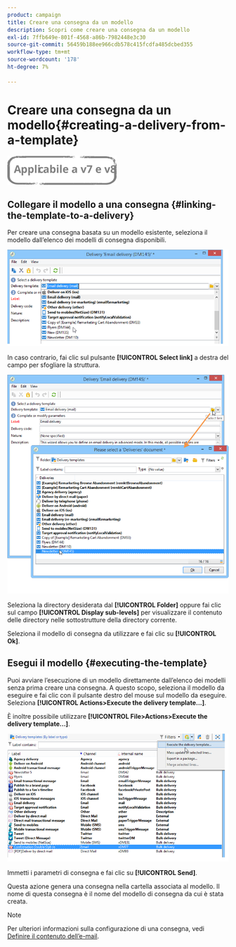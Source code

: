 ```yaml
---
product: campaign
title: Creare una consegna da un modello
description: Scopri come creare una consegna da un modello
exl-id: 7ffb649e-801f-4568-a86b-7982448e3c30
source-git-commit: 56459b188ee966cdb578c415fcdfa485dcbed355
workflow-type: tm+mt
source-wordcount: '178'
ht-degree: 7%

---
```


# Creare una consegna da un modello{#creating-a-delivery-from-a-template}

![](../../assets/common.svg)

## Collegare il modello a una consegna {#linking-the-template-to-a-delivery}

Per creare una consegna basata su un modello esistente, seleziona il modello dall’elenco dei modelli di consegna disponibili.

![](assets/s_ncs_user_wizard_select_template.png)

In caso contrario, fai clic sul pulsante **[!UICONTROL Select link]** a destra del campo per sfogliare la struttura.

![](assets/s_ncs_user_wizard_choose_link.png)

Seleziona la directory desiderata dal **[!UICONTROL Folder]** oppure fai clic sul campo **[!UICONTROL Display sub-levels]** per visualizzare il contenuto delle directory nelle sottostrutture della directory corrente.

Seleziona il modello di consegna da utilizzare e fai clic su **[!UICONTROL Ok]**.

## Esegui il modello {#executing-the-template}

Puoi avviare l’esecuzione di un modello direttamente dall’elenco dei modelli senza prima creare una consegna. A questo scopo, seleziona il modello da eseguire e fai clic con il pulsante destro del mouse sul modello da eseguire. Seleziona **[!UICONTROL Actions>Execute the delivery template...]**.

È inoltre possibile utilizzare **[!UICONTROL File>Actions>Execute the delivery template...]**.

![](assets/s_ncs_user_template_execute_menu.png)

Immetti i parametri di consegna e fai clic su **[!UICONTROL Send]**.

Questa azione genera una consegna nella cartella associata al modello. Il nome di questa consegna è il nome del modello di consegna da cui è stata creata.

>[!NOTE]
>
>Per ulteriori informazioni sulla configurazione di una consegna, vedi [Definire il contenuto dell’e-mail](defining-the-email-content.md).
